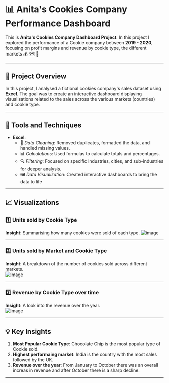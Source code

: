 # 📊 Anita's Cookies Company Performance Dashboard

This is **Anita's Cookies Company Dashboard Project**. In this project I explored the performance of a Cookie company between **2019 - 2020**, focusing on profit margins and revenue by cookie type, the different markets 💰 🗺️ 🍪

---

## 🚀 Project Overview

In this project, I analysed a fictional cookies company's sales dataset using **Excel**. The goal was to create an interactive dashboard displaying visualisations related to the sales across the various markets (countries) and cookie type. 

---

## 🔧 Tools and Techniques

- **Excel**:  
  - 🧹 *Data Cleaning*: Removed duplicates, formatted the data, and handled missing values.  
  - 📊 *Calculations*: Used formulas to calculate totals and percentages.  
  - 🔍 *Filtering*: Focused on specific industries, cities, and sub-industries for deeper analysis.
  - 🖼️ *Data Visualization*: Created interactive dashboards to bring the data to life
  
---

## 📈 Visualizations

### 1️⃣ Units sold by Cookie Type
**Insight**: Summarising how many cookies were sold of each type.
![image](https://github.com/user-attachments/assets/c03f0a53-3352-4da8-b80d-ab732095f364)

---

### 2️⃣ Units sold by Market and Cookie Type
**Insight**: A breakdown of the number of cookies sold across different markets.  
![image](https://github.com/user-attachments/assets/43c278bf-09dc-48f4-bee4-1f106b5ccafc)


---

### 3️⃣ Revenue by Cookie Type over time 
**Insight**: A look into the revenue over the year.  
![image](https://github.com/user-attachments/assets/a1125a6c-091b-4390-a8e1-ede77b108f2e)


---

## 💡 Key Insights

1. **Most Popular Cookie Type**: Chocolate Chip is the most popular type of Cookie sold.  
2. **Highest performaing market**: India is the country with the most sales followed by the UK.  
3. **Revenue over the year**: From January to October there was an overall increas in revenue and after October there is a sharp decline.
---

